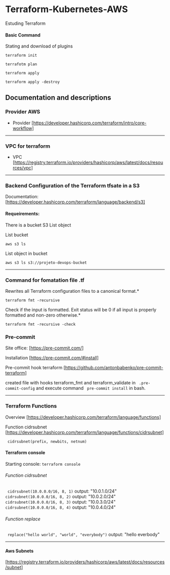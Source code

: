 # Terraform-Kubernetes-AWS
Estuding Terraform

#### Basic Command

Stating and download of plugins
```` 
terraform init 
````
````
terrafotm plan
````
````
terraform apply
````

````
terraform apply -destroy
````


## Documentation and descriptions

### Provider AWS
- Provider [https://developer.hashicorp.com/terraform/intro/core-workflow]

---
### VPC for terraform

- VPC [https://registry.terraform.io/providers/hashicorp/aws/latest/docs/resources/vpc]

-----
### Backend Configuration of the Terraform tfsate in a S3

Documentation: [https://developer.hashicorp.com/terraform/language/backend/s3]
#### Requeirements:
There is a bucket S3
List object

List bucket
 ````
 aws s3 ls
 ````
List object in bucket
 ````
 aws s3 ls s3://projeto-devops-bucket
 ````
----
### Command for fomatation file .tf
 
 Rewrites all Terraform configuration files to a canonical format.*
````
terraform fmt -recursive 
```` 

Check if the input is formatted. Exit status will be 0 if all input is properly formatted and non-zero otherwise.*
````
terraform fmt -recursive -check
```` 

### Pre-commit
Site office: [https://pre-commit.com/]

Installation [https://pre-commit.com/#install]

Pre-commit hook terraform [https://github.com/antonbabenko/pre-commit-terraform]

created file with hooks terraform_fmt and terraform_validate in ```` .pre-commit-config````  and execute command ```` pre-commit install````  in bash.

-----------
### Terraform Functions 

Overview [https://developer.hashicorp.com/terraform/language/functions]


Function cidrsubnet 
[https://developer.hashicorp.com/terraform/language/functions/cidrsubnet]

```` cidrsubnet(prefix, newbits, netnum)```` 

#### Terraform console

Starting console:
````terraform console````

###### Function cidrsubnet 

```` cidrsubnet(10.0.0.0/16, 8, 1)````
output:
"10.0.1.0/24"
```` cidrsubnet(10.0.0.0/16, 8, 2)````
output:
"10.0.2.0/24"
```` cidrsubnet(10.0.0.0/16, 8, 3)````
output:
"10.0.3.0/24"
```` cidrsubnet(10.0.0.0/16, 8, 4)````
output:
"10.0.4.0/24"

###### Function replace
```` replace("hello world", "world", "everybody")````
output:
"hello everbody"

----
#### Aws Subnets

[https://registry.terraform.io/providers/hashicorp/aws/latest/docs/resources/subnet]


